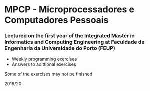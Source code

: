 # MPCP - Microprocessadores e Computadores Pessoais
### Lectured on the first year of the Integrated Master in Informatics and Computing Engineering at Faculdade de Engenharia da Universidade do Porto (FEUP)

* Weekly programming exercises
* Answers to adittional exercises

Some of the exercises may not be finished

2019/20

